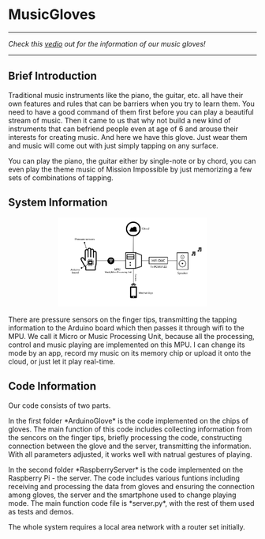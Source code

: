 # MusicGloves

***
*Check this [vedio](https://youtu.be/3Z1LcK1PPh8) out for the information of our music gloves!*
***

## Brief Introduction
  Traditional music instruments like the piano, the guitar, etc. all have their own features and rules that can be barriers when you try to learn them. You need to have a good command of them first before you can play a beautiful stream of music. Then it came to us that why not build a new kind of instruments that can befriend people even at age of 6 and arouse their interests for creating music. And here we have this glove. Just wear them and music will come out with just simply tapping on any surface.
 
  You can play the piano, the guitar either by single-note or by chord, you can even play the theme music of Mission Impossible by just memorizing a few sets of combinations of tapping.

## System Information
<p align="center">
    <img width="60%" src="./SystemIntro.jpg" style="max-width:100%;">
</p>
  There are pressure sensors on the finger tips, transmitting the tapping information to the Arduino board which then passes it through wifi to the MPU. We call it Micro or Music Processing Unit, because all the processing, control and music playing are implemented on this MPU. I can change its mode by an app, record my music on its memory chip or upload it onto the cloud, or just let it play real-time.

## Code Information
<p>
  Our code consists of two parts.
</p>
<p>
  In the first folder *ArduinoGlove* is the code implemented on the chips of gloves. The main function of this code includes collecting information from the sencors on the finger tips, briefly processing the code, constructing connection between the glove and the server, transmitting the information. With all parameters adjusted, it works well with natrual gestures of playing.
</p>
<p>
  In the second folder *RaspberryServer* is the code implemented on the Raspberry Pi - the server. The code includes various funtions including receiving and processing the data from gloves and ensuring the connection among gloves, the server and the smartphone used to change playing mode. The main function code file is *server.py*, with the rest of them used as tests and demos.
</p>
<p>
  The whole system requires a local area network with a router set initially.
</p>
